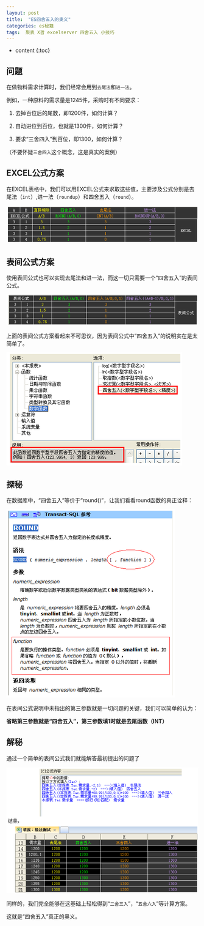 ```yaml
---
layout: post
title:  "ES四舍五入的奥义"
categories: es秘籍
tags:  聚表 X哲 excelserver 四舍五入 小技巧 
---
```


* content
{:toc}

## 问题
在做物料需求计算时，我们经常会用到`去尾法`和`进一法`。

例如，一种原料的需求量是1245件，采购时有不同要求：

1. 去掉百位后的尾数，即1200件，如何计算？

2. 自动进位到百位，也就是1300件，如何计算？

3. 要求“三舍四入”到百位，即1300，如何计算？

（不要怀疑`三舍四入`这个概念，这是真实的案例）

## EXCEL公式方案

在EXCEL表格中，我们可以用EXCEL公式来求取这些值，主要涉及公式分别是去尾法（`int`）,进一法（`roundup`）和四舍五入（`round`）。

![](/img/ess1-1.jpg)

## 表间公式方案

使用表间公式也可以实现去尾法和进一法，而这一切只需要一个“四舍五入”的表间公式。

![](/img/ess1-2.jpg)

上面的表间公式方案看起来不可思议，因为表间公式中“四舍五入”的说明实在是太简单了。

![](/img/ess1-3.jpg)

## 探秘

在数据库中，“四舍五入”等价于“round()”，让我们看看round函数的真正诠释：

![](/img/ess1-4.jpg)

在表间公式说明中未指出的第三参数就是一切问题的关键，我们可以简单的认为：

**省略第三参数就是“四舍五入”，第三参数填1时就是去尾函数（INT）**

## 解秘

通过一个简单的表间公式我们就能解答最初提出的问题了

![](/img/ess1-5.jpg) 

同样的，我们完全能够在这基础上轻松得到“`二舍三入`”，“`五舍六入`”等计算方案。

这就是“四舍五入”真正的奥义。